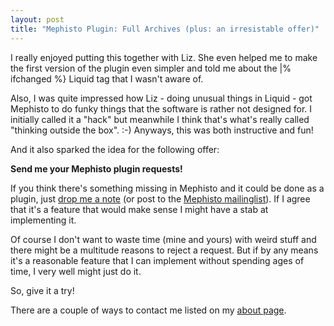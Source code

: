 ```yaml
--- 
layout: post
title: "Mephisto Plugin: Full Archives (plus: an irresistable offer)"
---
```

<p>I really enjoyed putting this together with Liz. She even helped me to make the first version of the plugin even simpler and told me about the &#124;% ifchanged %} Liquid tag that I wasn't aware of.</p> 

<p>Also, I was quite impressed how Liz - doing unusual things in Liquid - got Mephisto to do funky things that the software is rather not designed for. I initially called it a "hack" but meanwhile I think that's what's really called "thinking outside the box". :-) Anyways, this was both instructive and fun!</p>

<p>And it also sparked the idea for the following offer:</p>

<p><strong>Send me your Mephisto plugin requests!</strong></p>

<p>If you think there's something missing in Mephisto and it could be done as a plugin, just <a href="/svenfuchs" title="Sven Fuchs - artweb design">drop me a note</a> (or post to the <a href="http://groups.google.com/group/MephistoBlog" title="Mephisto Blog |
  Google Groups">Mephisto mailinglist</a>). If I agree that it's a feature that would make sense I might have a stab at implementing it.</p>

<p>Of course I don't want to waste time (mine and yours) with weird stuff and there might be a multitude reasons to reject a request. But if by any means it's a reasonable feature that I can implement without spending ages of time, I very well might just do it.</p>

<p>So, give it a try!</p>

<p>There are a couple of ways to contact me listed on my <a href="/svenfuchs">about page</a>.</p>
